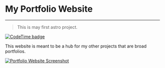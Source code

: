 # My Portfolio Website

---

> This is may first astro project.

[![CodeTime badge](https://img.shields.io/endpoint?style=flat&url=https%3A%2F%2Fapi.codetime.dev%2Fshield%3Fid%3D23320%26project%3DPortfolio-Website%26in%3D0)](https://codetime.dev)

This website is meant to be a hub for my other projects that are broad portfolios.

[![Portfolio Website Screenshot](https://github.com/seba9989/Portfolio-Website/public/Seba9989-dev.png "San Juan Mountains")](https://seba9989.github.io)
